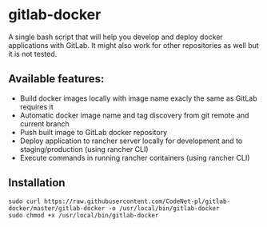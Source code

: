 # gitlab-docker

A single bash script that will help you develop and deploy docker applications with GitLab. It might also work for other repositories as well but it is not tested.

## Available features:

- Build docker images locally with image name exacly the same as GitLab requires it
- Automatic docker image name and tag discovery from git remote and current branch
- Push built image to GitLab docker repository
- Deploy application to rancher server locally for development and to staging/production (using rancher CLI)
- Execute commands in running rancher containers (using rancher CLI)

## Installation

    sudo curl https://raw.githubusercontent.com/CodeNet-pl/gitlab-docker/master/gitlab-docker -o /usr/local/bin/gitlab-docker
    sudo chmod +x /usr/local/bin/gitlab-docker
